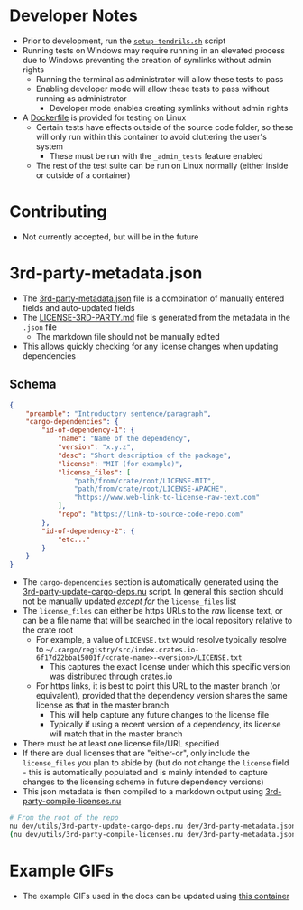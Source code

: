 # Developer Notes
- Prior to development, run the [`setup-tendrils.sh`](../dev/setup-tendrils.sh) script
- Running tests on Windows may require running in an elevated process due to Windows preventing the creation of symlinks without admin rights
    - Running the terminal as administrator will allow these tests to pass
    - Enabling developer mode will allow these tests to pass without running as administrator
        - Developer mode enables creating symlinks without admin rights
- A [Dockerfile](../dev/Dockerfile.dev) is provided for testing on Linux
    - Certain tests have effects outside of the source code folder, so these will only run within this container to avoid cluttering the user's system
        - These must be run with the `_admin_tests` feature enabled
    - The rest of the test suite can be run on Linux normally (either inside or outside of a container)

# Contributing
- Not currently accepted, but will be in the future

# 3rd-party-metadata.json
- The [3rd-party-metadata.json](./3rd-party-metadata.json) file is a combination of manually entered fields and auto-updated fields
- The [LICENSE-3RD-PARTY.md](../LICENSE-3RD-PARTY.md) file is generated from the metadata in the `.json` file
    - The markdown file should not be manually edited
- This allows quickly checking for any license changes when updating dependencies

## Schema
``` json
{
    "preamble": "Introductory sentence/paragraph",
    "cargo-dependencies": {
        "id-of-dependency-1": {
            "name": "Name of the dependency",
            "version": "x.y.z",
            "desc": "Short description of the package",
            "license": "MIT (for example)",
            "license_files": [
                "path/from/crate/root/LICENSE-MIT",
                "path/from/crate/root/LICENSE-APACHE",
                "https://www.web-link-to-license-raw-text.com"
            ],
            "repo": "https://link-to-source-code-repo.com"
        },
        "id-of-dependency-2": {
            "etc..."
        }
    }
}
```
- The `cargo-dependencies` section is automatically generated using the [3rd-party-update-cargo-deps.nu](./utils/3rd-party-update-cargo-deps.nu) script. In general this section should not be manually updated *except for* the `license_files` list
- The `license_files` can either be https URLs to the *raw* license text, or can be a file name that will be searched in the local repository relative to the crate root
    - For example, a value of `LICENSE.txt` would resolve typically resolve to `~/.cargo/registry/src/index.crates.io-6f17d22bba15001f/<crate-name>-<version>/LICENSE.txt`
        - This captures the exact license under which this specific version was distributed through crates.io
    - For https links, it is best to point this URL to the master branch (or equivalent), provided that the dependency version shares the same license as that in the master branch
        - This will help capture any future changes to the license file
        - Typically if using a recent version of a dependency, its license will match that in the master branch
- There must be at least one license file/URL specified
- If there are dual licenses that are "either-or", only include the `license_files` you plan to abide by (but do not change the `license` field - this is automatically populated and is mainly intended to capture changes to the licensing scheme in future dependency versions)
- This json metadata is then compiled to a markdown output using [3rd-party-compile-licenses.nu](./utils/3rd-party-compile-licenses.nu)

``` bash
# From the root of the repo
nu dev/utils/3rd-party-update-cargo-deps.nu dev/3rd-party-metadata.json
(nu dev/utils/3rd-party-compile-licenses.nu dev/3rd-party-metadata.json) | save LICENSE-3RD-PARTY.md -f
```

# Example GIFs
- The example GIFs used in the docs can be updated using [this container](./Dockerfile.gifs)
